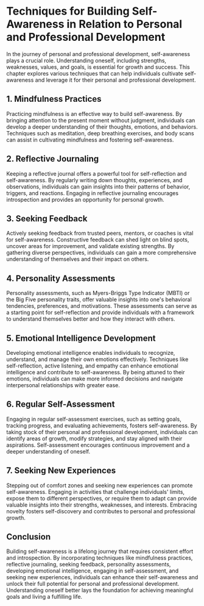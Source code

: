 # Techniques for Building Self-Awareness in Relation to Personal and Professional Development

In the journey of personal and professional development, self-awareness plays a crucial role. Understanding oneself, including strengths, weaknesses, values, and goals, is essential for growth and success. This chapter explores various techniques that can help individuals cultivate self-awareness and leverage it for their personal and professional development.

## 1\. Mindfulness Practices

Practicing mindfulness is an effective way to build self-awareness. By bringing attention to the present moment without judgment, individuals can develop a deeper understanding of their thoughts, emotions, and behaviors. Techniques such as meditation, deep breathing exercises, and body scans can assist in cultivating mindfulness and fostering self-awareness.

## 2\. Reflective Journaling

Keeping a reflective journal offers a powerful tool for self-reflection and self-awareness. By regularly writing down thoughts, experiences, and observations, individuals can gain insights into their patterns of behavior, triggers, and reactions. Engaging in reflective journaling encourages introspection and provides an opportunity for personal growth.

## 3\. Seeking Feedback

Actively seeking feedback from trusted peers, mentors, or coaches is vital for self-awareness. Constructive feedback can shed light on blind spots, uncover areas for improvement, and validate existing strengths. By gathering diverse perspectives, individuals can gain a more comprehensive understanding of themselves and their impact on others.

## 4\. Personality Assessments

Personality assessments, such as Myers-Briggs Type Indicator (MBTI) or the Big Five personality traits, offer valuable insights into one's behavioral tendencies, preferences, and motivations. These assessments can serve as a starting point for self-reflection and provide individuals with a framework to understand themselves better and how they interact with others.

## 5\. Emotional Intelligence Development

Developing emotional intelligence enables individuals to recognize, understand, and manage their own emotions effectively. Techniques like self-reflection, active listening, and empathy can enhance emotional intelligence and contribute to self-awareness. By being attuned to their emotions, individuals can make more informed decisions and navigate interpersonal relationships with greater ease.

## 6\. Regular Self-Assessment

Engaging in regular self-assessment exercises, such as setting goals, tracking progress, and evaluating achievements, fosters self-awareness. By taking stock of their personal and professional development, individuals can identify areas of growth, modify strategies, and stay aligned with their aspirations. Self-assessment encourages continuous improvement and a deeper understanding of oneself.

## 7\. Seeking New Experiences

Stepping out of comfort zones and seeking new experiences can promote self-awareness. Engaging in activities that challenge individuals' limits, expose them to different perspectives, or require them to adapt can provide valuable insights into their strengths, weaknesses, and interests. Embracing novelty fosters self-discovery and contributes to personal and professional growth.

## Conclusion

Building self-awareness is a lifelong journey that requires consistent effort and introspection. By incorporating techniques like mindfulness practices, reflective journaling, seeking feedback, personality assessments, developing emotional intelligence, engaging in self-assessment, and seeking new experiences, individuals can enhance their self-awareness and unlock their full potential for personal and professional development. Understanding oneself better lays the foundation for achieving meaningful goals and living a fulfilling life.

